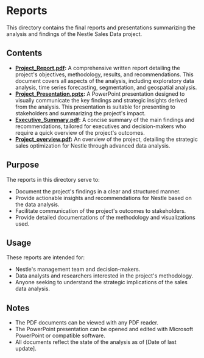 # Reports

This directory contains the final reports and presentations summarizing the analysis and findings of the Nestle Sales Data project.

## Contents

* **[Project_Report.pdf](Project_Report.pdf):** A comprehensive written report detailing the project's objectives, methodology, results, and recommendations. This document covers all aspects of the analysis, including exploratory data analysis, time series forecasting, segmentation, and geospatial analysis.
* **[Project_Presentation.pptx](Project_Presentation.pptx):** A PowerPoint presentation designed to visually communicate the key findings and strategic insights derived from the analysis. This presentation is suitable for presenting to stakeholders and summarizing the project's impact.
* **[Executive_Summary.pdf](Executive_Summary.pdf):** A concise summary of the main findings and recommendations, tailored for executives and decision-makers who require a quick overview of the project's outcomes.
* **[Project_overview.pdf](Project_overview.pdf):** An overview of the project, detailing the strategic sales optimization for Nestle through advanced data analysis.

## Purpose

The reports in this directory serve to:

* Document the project's findings in a clear and structured manner.
* Provide actionable insights and recommendations for Nestle based on the data analysis.
* Facilitate communication of the project's outcomes to stakeholders.
* Provide detailed documentations of the methodology and visualizations used.

## Usage

These reports are intended for:

* Nestle's management team and decision-makers.
* Data analysts and researchers interested in the project's methodology.
* Anyone seeking to understand the strategic implications of the sales data analysis.

## Notes

* The PDF documents can be viewed with any PDF reader.
* The PowerPoint presentation can be opened and edited with Microsoft PowerPoint or compatible software.
* All documents reflect the state of the analysis as of [Date of last update].

